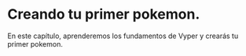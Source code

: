 <!-- Add translation for the following page: https://learn.vyperlang.org/#/1/introduction
Do NOT change the code below. The below code runs the code editor -->

# Creando tu primer pokemon.

En este capítulo, aprenderemos los fundamentos de Vyper y crearás tu primer pokemon.

